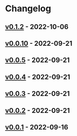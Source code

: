 # Changelog

## [v0.1.2](https://github.com/takutakahashi/node-tainter/compare/v0.1.1...v0.1.2) - 2022-10-06

## [v0.0.10](https://github.com/takutakahashi/node-tainter/compare/v0.0.9...v0.0.10) - 2022-09-21

## [v0.0.5](https://github.com/takutakahashi/node-tainter/compare/v0.0.4...v0.0.5) - 2022-09-21

## [v0.0.4](https://github.com/takutakahashi/node-tainter/compare/v0.0.3...v0.0.4) - 2022-09-21

## [v0.0.3](https://github.com/takutakahashi/node-tainter/compare/v0.0.2...v0.0.3) - 2022-09-21

## [v0.0.2](https://github.com/takutakahashi/node-tainter/compare/v0.0.1...v0.0.2) - 2022-09-21

## [v0.0.1](https://github.com/takutakahashi/node-tainter/commits/v0.0.1) - 2022-09-16
